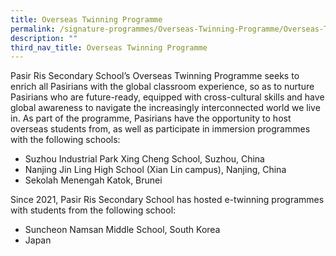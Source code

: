 ```yaml
---
title: Overseas Twinning Programme
permalink: /signature-programmes/Overseas-Twinning-Programme/Overseas-Twinning-Programme/
description: ""
third_nav_title: Overseas Twinning Programme
---
```

Pasir Ris Secondary School’s Overseas Twinning Programme seeks to enrich all Pasirians with the global classroom experience, so as to nurture Pasirians who are future-ready, equipped with cross-cultural skills and have global awareness to navigate the increasingly interconnected world we live in. As part of the programme, Pasirians have the opportunity to host overseas students from, as well as participate in immersion programmes with the following schools: 

*   Suzhou Industrial Park Xing Cheng School, Suzhou, China
*   Nanjing Jin Ling High School (Xian Lin campus), Nanjing, China  
*   Sekolah Menengah Katok, Brunei

  

Since 2021, Pasir Ris Secondary School has hosted e-twinning programmes with students from the following school:

*   Suncheon Namsan Middle School, South Korea
*   Japan